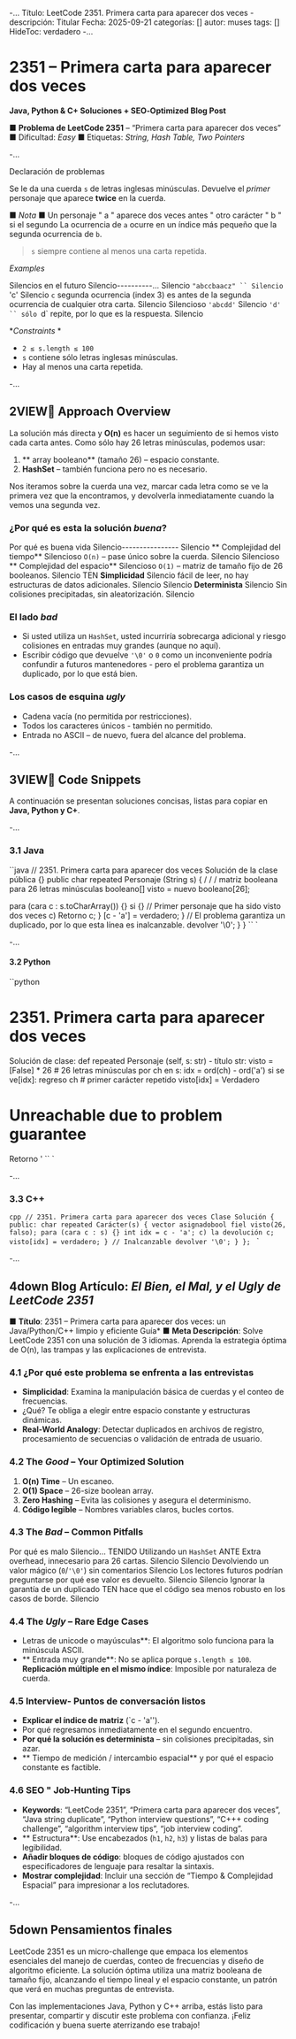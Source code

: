 -...
Título: LeetCode 2351. Primera carta para aparecer dos veces -
descripción: Titular
Fecha: 2025-09-21
categorías: []
autor: muses
tags: []
HideToc: verdadero
-...
# 2351 – Primera carta para aparecer dos veces
**Java, Python & C+ Soluciones + SEO‐Optimized Blog Post**

■ **Problema de LeetCode 2351** – “Primera carta para aparecer dos veces”
■ Dificultad: *Easy*
■ Etiquetas: *String, Hash Table, Two Pointers*

-...

Declaración de problemas

Se le da una cuerda `s` de letras inglesas minúsculas.
Devuelve el *primer* personaje que aparece **twice** en la cuerda.

■ *Nota*
■ Un personaje " a " aparece dos veces antes " otro carácter " b " si el segundo
La ocurrencia de `a` ocurre en un índice más pequeño que la segunda ocurrencia de `b`.
> `s` siempre contiene al menos una carta repetida.

*Examples*

Silencios en el futuro
Silencio----------...
Silencio `"abccbaacz" `` Silencio `'c' Silencio `c` segunda ocurrencia (index 3) es antes de la segunda ocurrencia de cualquier otra carta. Silencio
Silencioso `'abcdd'` Silencio `'d' `` sólo `d` repite, por lo que es la respuesta. Silencio

**Constraints* *

- `2 ≤ s.length ≤ 100`
- `s` contiene sólo letras inglesas minúsculas.
- Hay al menos una carta repetida.

-...

## 2VIEW⃣ Approach Overview

La solución más directa y **O(n)** es hacer un seguimiento de si hemos visto cada carta antes.
Como sólo hay 26 letras minúsculas, podemos usar:

1. ** array booleano** (tamaño 26) – espacio constante.
2. **HashSet** – también funciona pero no es necesario.

Nos iteramos sobre la cuerda una vez, marcar cada letra como se ve la primera vez que la encontramos, y devolverla inmediatamente cuando la vemos una segunda vez.

### ¿Por qué es esta la solución *buena*?

Por qué es buena vida
Silencio----------------
Silencio ** Complejidad del tiempo** Silencioso `O(n)` – pase único sobre la cuerda. Silencio
Silencioso ** Complejidad del espacio** Silencioso `O(1)` – matriz de tamaño fijo de 26 booleanos. Silencio
TEN **Simplicidad** Silencio fácil de leer, no hay estructuras de datos adicionales. Silencio
Silencio **Determinista** Silencio Sin colisiones precipitadas, sin aleatorización. Silencio

### El lado *bad*

- Si usted utiliza un `HashSet`, usted incurriría sobrecarga adicional y riesgo colisiones en entradas muy grandes (aunque no aquí).
- Escribir código que devuelve `'\0'` o `0` como un inconveniente podría confundir a futuros mantenedores - pero el problema garantiza un duplicado, por lo que está bien.

### Los casos de esquina *ugly*

- Cadena vacía (no permitida por restricciones).
- Todos los caracteres únicos - también no permitido.
- Entrada no ASCII – de nuevo, fuera del alcance del problema.

-...

## 3VIEW⃣ Code Snippets

A continuación se presentan soluciones concisas, listas para copiar en **Java, Python y C+**.

-...

### 3.1 Java

``java
// 2351. Primera carta para aparecer dos veces
Solución de la clase pública {}
public char repeated Personaje (String s) {
/ / / matriz booleana para 26 letras minúsculas
booleano[] visto = nuevo booleano[26];

para (cara c : s.toCharArray()) {}
si {}
// Primer personaje que ha sido visto dos veces
c) Retorno c;
}
[c - 'a'] = verdadero;
}
// El problema garantiza un duplicado, por lo que esta línea es inalcanzable.
devolver '\0';
}
}
`` `

-...

#### 3.2 Python

``python
# 2351. Primera carta para aparecer dos veces
Solución de clase:
def repeated Personaje (self, s: str) - título str:
visto = [False] * 26 # 26 letras minúsculas
por ch en s:
idx = ord(ch) - ord('a')
si se ve[idx]:
regreso ch # primer carácter repetido
visto[idx] = Verdadero
# Unreachable due to problem guarantee
Retorno '
`` `

-...

### 3.3 C++

``cpp
// 2351. Primera carta para aparecer dos veces
Clase Solución {
public:
char repeated Carácter(s) {
vector asignadobool fiel visto(26, falso);
para (cara c : s) {}
int idx = c - 'a';
c) la devolución c;
visto[idx] = verdadero;
}
// Inalcanzable
devolver '\0';
}
};
`` `

-...

## 4down Blog Artículo: *El Bien, el Mal, y el Ugly de LeetCode 2351*

■ **Título**: 2351 – Primera carta para aparecer dos veces: un Java/Python/C++ limpio y eficiente Guía*
■ **Meta Descripción**: Solve LeetCode 2351 con una solución de 3 idiomas. Aprenda la estrategia óptima de O(n), las trampas y las explicaciones de entrevista.

### 4.1 ¿Por qué este problema se enfrenta a las entrevistas

- **Simplicidad**: Examina la manipulación básica de cuerdas y el conteo de frecuencias.
- ¿Qué? Te obliga a elegir entre espacio constante y estructuras dinámicas.
- **Real‐World Analogy**: Detectar duplicados en archivos de registro, procesamiento de secuencias o validación de entrada de usuario.

### 4.2 The *Good* – Your Optimized Solution

1. **O(n) Time** – Un escaneo.
2. **O(1) Space** – 26-size boolean array.
3. **Zero Hashing** – Evita las colisiones y asegura el determinismo.
4. **Código legible** – Nombres variables claros, bucles cortos.

### 4.3 The *Bad* – Common Pitfalls

Por qué es malo
Silencio...
TENIDO Utilizando un `HashSet` ANTE Extra overhead, innecesario para 26 cartas. Silencio
Silencio Devolviendo un valor mágico (`0`/`'\0'`) sin comentarios Silencio Los lectores futuros podrían preguntarse por qué ese valor es devuelto. Silencio
Silencio Ignorar la garantía de un duplicado TEN hace que el código sea menos robusto en los casos de borde. Silencio

### 4.4 The *Ugly* – Rare Edge Cases

- Letras de unicode o mayúsculas**: El algoritmo solo funciona para la minúscula ASCII.
- ** Entrada muy grande**: No se aplica porque `s.length ≤ 100`.
**Replicación múltiple en el mismo índice**: Imposible por naturaleza de cuerda.

### 4.5 Interview‐ Puntos de conversación listos

- **Explicar el índice de matriz** (`c - 'a'').
- Por qué regresamos inmediatamente en el segundo encuentro.
- **Por qué la solución es determinista** – sin colisiones precipitadas, sin azar.
- ** Tiempo de medición / intercambio espacial** y por qué el espacio constante es factible.

### 4.6 SEO " Job‐Hunting Tips

- **Keywords**: “LeetCode 2351”, “Primera carta para aparecer dos veces”, “Java string duplicate”, “Python interview questions”, “C+++ coding challenge”, “algorithm interview tips”, “job interview coding”.
- ** Estructura**: Use encabezados (`h1`, `h2`, `h3`) y listas de balas para legibilidad.
- **Añadir bloques de código**: bloques de código ajustados con especificadores de lenguaje para resaltar la sintaxis.
- **Mostrar complejidad**: Incluir una sección de “Tiempo & Complejidad Espacial” para impresionar a los reclutadores.

-...

## 5down Pensamientos finales

LeetCode 2351 es un micro-challenge que empaca los elementos esenciales del manejo de cuerdas, conteo de frecuencias y diseño de algoritmo eficiente.
La solución óptima utiliza una matriz booleana de tamaño fijo, alcanzando el tiempo lineal y el espacio constante, un patrón que verá en muchas preguntas de entrevista.

Con las implementaciones Java, Python y C++ arriba, estás listo para presentar, compartir y discutir este problema con confianza. ¡Feliz codificación y buena suerte aterrizando ese trabajo!